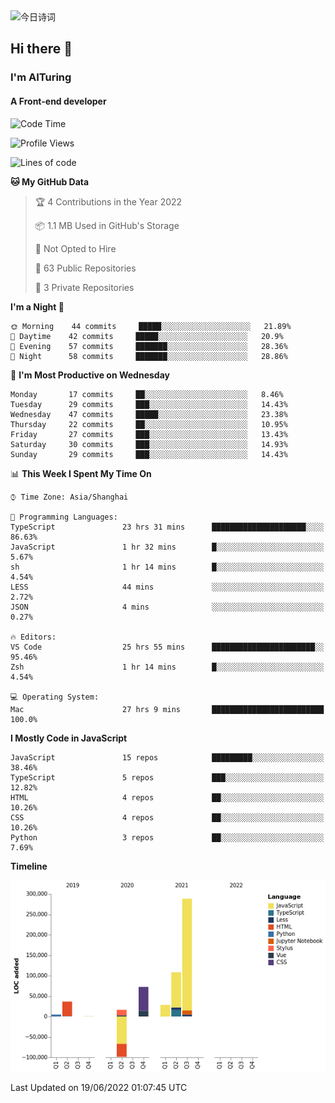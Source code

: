 <img alt="今日诗词" src="https://v2.jinrishici.com/one.svg?font-size=30&spacing=2&color=skyblue" style="max-width:100%; display: block; margin: 0 auto;">

## Hi there 👋
### I'm AITuring
#### A Front-end developer

<!-- <img src="./dhx.gif" width="400px"/> -->

<!--START_SECTION:waka-->
![Code Time](http://img.shields.io/badge/Code%20Time-3%2C497%20hrs%2057%20mins-blue)

![Profile Views](http://img.shields.io/badge/Profile%20Views-0-blue)

![Lines of code](https://img.shields.io/badge/From%20Hello%20World%20I%27ve%20Written-456%20Thousand%20lines%20of%20code-blue)

**🐱 My GitHub Data** 

> 🏆 4 Contributions in the Year 2022
 > 
> 📦 1.1 MB Used in GitHub's Storage 
 > 
> 🚫 Not Opted to Hire
 > 
> 📜 63 Public Repositories 
 > 
> 🔑 3 Private Repositories  
 > 
**I'm a Night 🦉** 

```text
🌞 Morning    44 commits     █████░░░░░░░░░░░░░░░░░░░░   21.89% 
🌆 Daytime    42 commits     █████░░░░░░░░░░░░░░░░░░░░   20.9% 
🌃 Evening    57 commits     ███████░░░░░░░░░░░░░░░░░░   28.36% 
🌙 Night      58 commits     ███████░░░░░░░░░░░░░░░░░░   28.86%

```
📅 **I'm Most Productive on Wednesday** 

```text
Monday       17 commits     ██░░░░░░░░░░░░░░░░░░░░░░░   8.46% 
Tuesday      29 commits     ███░░░░░░░░░░░░░░░░░░░░░░   14.43% 
Wednesday    47 commits     █████░░░░░░░░░░░░░░░░░░░░   23.38% 
Thursday     22 commits     ██░░░░░░░░░░░░░░░░░░░░░░░   10.95% 
Friday       27 commits     ███░░░░░░░░░░░░░░░░░░░░░░   13.43% 
Saturday     30 commits     ███░░░░░░░░░░░░░░░░░░░░░░   14.93% 
Sunday       29 commits     ███░░░░░░░░░░░░░░░░░░░░░░   14.43%

```


📊 **This Week I Spent My Time On** 

```text
⌚︎ Time Zone: Asia/Shanghai

💬 Programming Languages: 
TypeScript               23 hrs 31 mins      █████████████████████░░░░   86.63% 
JavaScript               1 hr 32 mins        █░░░░░░░░░░░░░░░░░░░░░░░░   5.67% 
sh                       1 hr 14 mins        █░░░░░░░░░░░░░░░░░░░░░░░░   4.54% 
LESS                     44 mins             ░░░░░░░░░░░░░░░░░░░░░░░░░   2.72% 
JSON                     4 mins              ░░░░░░░░░░░░░░░░░░░░░░░░░   0.27%

🔥 Editors: 
VS Code                  25 hrs 55 mins      ███████████████████████░░   95.46% 
Zsh                      1 hr 14 mins        █░░░░░░░░░░░░░░░░░░░░░░░░   4.54%

💻 Operating System: 
Mac                      27 hrs 9 mins       █████████████████████████   100.0%

```

**I Mostly Code in JavaScript** 

```text
JavaScript               15 repos            █████████░░░░░░░░░░░░░░░░   38.46% 
TypeScript               5 repos             ███░░░░░░░░░░░░░░░░░░░░░░   12.82% 
HTML                     4 repos             ██░░░░░░░░░░░░░░░░░░░░░░░   10.26% 
CSS                      4 repos             ██░░░░░░░░░░░░░░░░░░░░░░░   10.26% 
Python                   3 repos             ██░░░░░░░░░░░░░░░░░░░░░░░   7.69%

```


**Timeline**

![Chart not found](https://raw.githubusercontent.com/AITuring/AITuring/main/charts/bar_graph.png) 


 Last Updated on 19/06/2022 01:07:45 UTC
<!--END_SECTION:waka-->



